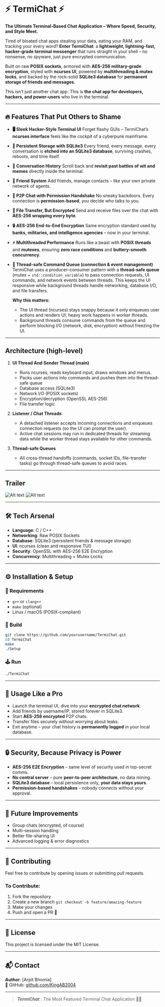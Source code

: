 # ⚡ TermiChat ⚡

**The Ultimate Terminal-Based Chat Application – Where Speed, Security, and Style Meet.**

Tired of bloated chat apps stealing your data, eating your RAM, and tracking your every word?
**Enter TermiChat**: a **lightweight, lightning-fast, hacker-grade terminal messenger** that runs straight in your shell – no nonsense, no spyware, just pure encrypted communication.

Built on raw **POSIX sockets**, armored with **AES-256 military-grade encryption**, styled with **ncurses UI**, powered by **multithreading & mutex locks**, and backed by the rock-solid **SQLite3 database** for **permanent storage of friends and messages**.

This isn’t just another chat app. This is **the chat app for developers, hackers, and power-users** who live in the terminal.

---

## 🔥 Features That Put Others to Shame

* **🖥️ Sleek Hacker-Style Terminal UI**
  Forget flashy GUIs – TermiChat’s **ncurses interface** feels like the cockpit of a cyberpunk mainframe.

* **💾 Persistent Storage with SQLite3**
  Every friend, every message, every conversation is **etched into an SQLite3 database**, surviving crashes, reboots, and time itself.

* **💬 Conversation History**
  Scroll back and **revisit past battles of wit and memes** directly inside the terminal.

* **👥 Friend System**
  Add friends, manage contacts – like your own private network of agents.

* **🔗 P2P Chat with Permission Handshake**
  No sneaky backdoors. Every connection is **permission-based**, you decide who talks to you.

* **📂 File Transfer, But Encrypted**
  Send and receive files over the chat with **AES-256 wrapping every byte**.

* **🔒 AES-256 End-to-End Encryption**
  Same encryption standard used by **banks, militaries, and intelligence agencies** – now in your terminal.

* **⚡ Multithreaded Performance**
  Runs like a beast with **POSIX threads** and **mutexes**, ensuring **zero race conditions** and **buttery-smooth concurrency**.

* **🔁 Thread-safe Command Queue (connection & event management)**
  TermiChat uses a producer–consumer pattern with a **thread-safe queue** (mutex + `std::condition_variable`) to pass connection requests, UI commands, and network events between threads. This keeps the UI responsive while background threads handle networking, database I/O, and file transfers.

  **Why this matters:**

  * The UI thread (ncurses) stays snappy because it only enqueues user actions and renders UI; heavy work happens in worker threads.
  * Background threads consume commands from the queue and perform blocking I/O (network, disk, encryption) without freezing the UI.

---

## Architecture (high-level)

1. **UI Thread And Sender Thread (main)**

   * Runs ncurses, reads keyboard input, draws windows and menus.
   * Packs user actions into commands and pushes them into the thread-safe queue
   * Database access (SQLite3)
   * Network I/O (POSIX sockets)
   * Encryption/decryption (OpenSSL AES-256)
   * File transfer logic

2. **Listener / Chat Threads**

   * A detached listener accepts incoming connections and enqueues connection requests (so the UI can prompt the user).
   * Active chat sessions may run in dedicated threads for streaming data while the worker thread stays available for other commands.

3. **Thread-safe Queues**

   * All cross-thread handoffs (commands, socket IDs, file-transfer tasks) go through thread-safe queues to avoid races.

---

## Trailer


![Alt text](images/Invitation.png)
![Alt text](images/Chat.png)

---
## 🛠️ Tech Arsenal

- **Language**: C / C++  
- **Networking**: Raw POSIX Sockets  
- **Database**: SQLite3 (persistent friends & message storage)  
- **UI**: ncurses (clean and responsive TUI)  
- **Security**: OpenSSL with AES-256 E2E Encryption  
- **Concurrency**: Multithreading + Mutex Locks  

---

## ⚙️ Installation & Setup  

### 🔧 Requirements
- `g++` or `clang++`  
- `make` (optional)   
- Linux / macOS (POSIX-compliant)  

### 🚀 Build
```bash
git clone https://github.com/yourusername/TermiChat.git
cd TermiChat
make
./Setup
```

### 🕹️ Run
```bash 
./TermiChat
```
---

## 📖 Usage Like a Pro

- Launch the terminal UI, dive into your **encrypted chat network**.  
- Add friends by username/IP, stored forever in SQLite3.  
- Start **AES-256 encrypted** P2P chats.  
- Transfer files securely without worrying about leaks.  
- Exit anytime – your chat history is **permanently logged** in your local database.  

---

## 🔒 Security, Because Privacy is Power  

- **AES-256 E2E Encryption** – same level of security used in top-secret comms.  
- **No central server** – pure **peer-to-peer architecture**, no data mining.  
- **SQLite3 database** – local persistence only, **your data stays yours**.  
- **Permission-based handshakes** – nobody connects without your approval.  

---

## 🚀 Future Improvements 

- Group chats (encrypted, of course)  
- Multi-session handling  
- Better file-sharing UI  
- Advanced logging & error diagnostics  

---

## 🙌 Contributing

Feel free to contribute by opening issues or submitting pull requests.

### To Contribute:
1. Fork the repository  
2. Create a new branch `git checkout -b feature/amazing-feature`  
3. Make your changes  
4. Push and open a PR 🚀

---
## 📄 License

This project is licensed under the MIT License.

---

## 📬 Contact

**Author**: [Arpit Bhomia]  
🔗 GitHub: [github.com/KingAB2004](https://github.com/KingAB2004)

---

> ***TermiChat*** : The Most Featured Terminal Chat Application 🧠💪
